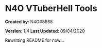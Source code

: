# N4O VTuberHell Tools
**Created by**: N4O#8868

**Version**: 1.4
**Last Updated**: 09/04/2020

Rewritting README for now...